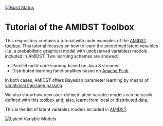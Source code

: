 [![Build Status](https://travis-ci.org/amidst/tutorial.svg?branch=master)](https://travis-ci.org/amidst/tutorial)

# Tutorial of the AMIDST Toolbox

This respository contains a tutorial with code examples of the [AMIDST toolbox](http://amidst.github.io/toolbox). This tutorial focuses on how to learn the predefined latent varaibles (i.e. a probabilistic graphical model with unobserved variables) models included in AMIDST. Two learning schemes are showed:

* Parellel multi-core learning based on Java 8 streams.
* Distributed learning functionalities based on [Apache Flink](https://flink.apache.org/).  

In both cases, AMIDST offers Bayesian parameter learning by means of [variational message passing](www.jmlr.org/papers/volume6/winn05a/winn05a.pdf). 

We also show how new user-defined latent varaible models can be easily defined with this toolbox and, also, learnt from local or distributed data.

This is the list of latent variables models included in [AMIDST](http://amidst.github.io/toolbox).

![Latent Variable Models](http://amidst.github.io/toolbox/docs/web/figs/amidstModels-crop.png)
